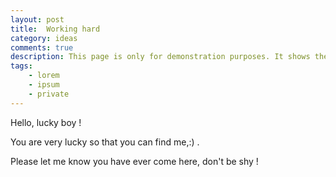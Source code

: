 ```yaml
---
layout: post
title:  Working hard 
category: ideas
comments: true
description: This page is only for demonstration purposes. It shows the styling of all the components found in Aliquam theme.
tags:
    - lorem
    - ipsum
    - private 
---
```


Hello, lucky boy !

You are very lucky so that you can find me,:) .

Please let me know you have ever come here, don't be shy !
